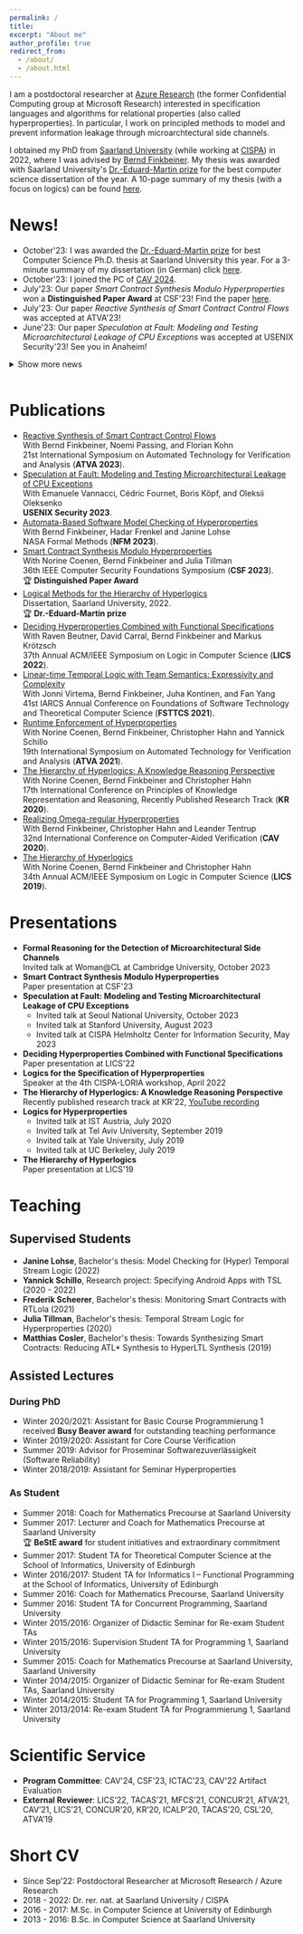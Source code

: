 ```yaml
---
permalink: /
title: 
excerpt: "About me"
author_profile: true
redirect_from: 
  - /about/
  - /about.html
---
```


I am a postdoctoral researcher at [Azure Research](https://www.microsoft.com/en-us/research/group/azure-research/) (the former Confidential Computing group at Microsoft Research) interested in specification languages and algorithms for relational properties (also called hyperproperties). In particular, I work on principled methods to model and prevent information leakage through microarchtectural side channels.

I obtained my PhD from [Saarland University](https://saarland-informatics-campus.de) (while working at [CISPA](https://cispa.de/en)) in 2022, where I was advised by [Bernd Finkbeiner](https://www.react.uni-saarland.de/people/finkbeiner.html). My thesis was awarded with Saarland University's [Dr.-Eduard-Martin prize](https://www.uni-saarland.de/aktuell/eduard-martin-preise-2023-27582.html) for the best computer science dissertation of the year. A 10-page summary of my thesis (with a focus on logics) can be found [here](http://janahofmann.github.io/files/summary_dissertation.pdf).


# News!

* October'23: I was awarded the [Dr.-Eduard-Martin prize](https://www.uni-saarland.de/aktuell/eduard-martin-preise-2023-27582.html) for best Computer Science Ph.D. thesis at Saarland University this year. For a 3-minute summary of my dissertation (in German) click [here](https://cispa.de/en/eduard-martin-prize).
* October'23: I joined the PC of [CAV 2024](http://i-cav.org/2024/call-for-papers/).
* July'23: Our paper *Smart Contract Synthesis Modulo Hyperproperties* won a **Distinguished Paper Award** at CSF'23! Find the paper [here](https://arxiv.org/pdf/2208.07180.pdf).
* July'23: Our paper *Reactive Synthesis of Smart Contract Control Flows* was accepted at ATVA'23!
* June'23: Our paper *Speculation at Fault: Modeling and Testing Microarchitectural Leakage of CPU Exceptions* was accepted at USENIX Security'23! See you in Anaheim!

<details>
<summary>Show more news</summary>
  <ul>
    <li> May'23: I joined the PC of <a href=https://csf2024.ieee-security.org/index.html">CSF 2024</a>.</li>
    <li> March'23: Our paper <i>Automata-Based Software Model Checking of Hyperproperties</i> has been accepted at NFM'23. This work builds on Janine Lohse's Bachelor's thesis supervised by Hadar Frenkel and myself. </li>
    <li> Feb'23: I joined the PC of <a href="https://ictac2023.compsust.utec.edu.pe">ICTAC 2023</a>.</li>
    <li> Feb'23: My PhD thesis is now available <a href="https://janahofmann.github.io/files/dissertation_jana_hofmann.pdf">here</a>.</li>
    <li> Dec'22: I successfully defended my Ph.D. thesis!</li>
    <li> Sep'22: I joined the <a href="https://www.microsoft.com/en-us/research/group/confidential-computing/">Confidential Computing Group</a> at Microsoft Research.</li>
  </ul>
</details>
<br>

# Publications
* [Reactive Synthesis of Smart Contract Control Flows](https://arxiv.org/pdf/2205.06039.pdf)<br>
  With Bernd Finkbeiner, Noemi Passing, and Florian Kohn<br>
  21st International Symposium on Automated Technology for Verification and Analysis (**ATVA 2023**).
* [Speculation at Fault: Modeling and Testing Microarchitectural Leakage of CPU Exceptions](https://www.usenix.org/system/files/usenixsecurity23-hofmann.pdf)<br>
  With Emanuele Vannacci, Cédric Fournet, Boris Köpf, and Oleksii Oleksenko<br>
  **USENIX Security 2023**.
* [Automata-Based Software Model Checking of Hyperproperties](https://arxiv.org/pdf/2303.14796.pdf)<br>
  With Bernd Finkbeiner, Hadar Frenkel and Janine Lohse<br>
  NASA Formal Methods (**NFM 2023**).
* [Smart Contract Synthesis Modulo Hyperproperties](https://arxiv.org/pdf/2208.07180.pdf)<br>
  With Norine Coenen, Bernd Finkbeiner and Julia Tillman<br>
  36th IEEE Computer Security Foundations Symposium (**CSF 2023**).<br>
  :trophy: **Distinguished Paper Award** 
* [Logical Methods for the Hierarchy of Hyperlogics](http://janahofmann.github.io/files/dissertation_jana_hofmann.pdf)<br>
  Dissertation, Saarland University, 2022.<br>
  :trophy: **Dr.-Eduard-Martin prize**
* [Deciding Hyperproperties Combined with Functional Specifications](https://arxiv.org/pdf/2205.15138.pdf)<br>
  With Raven Beutner, David Carral, Bernd Finkbeiner and Markus Krötzsch<br>
  37th Annual ACM/IEEE Symposium on Logic in Computer Science (**LICS 2022**).
* [Linear-time Temporal Logic with Team Semantics: Expressivity and Complexity](https://arxiv.org/pdf/2010.03311.pdf)<br>
  With Jonni Virtema, Bernd Finkbeiner, Juha Kontinen, and Fan Yang<br>
  41st IARCS Annual Conference on Foundations of Software Technology and Theoretical Computer Science (**FSTTCS 2021**).
* [Runtime Enforcement of Hyperproperties](https://arxiv.org/pdf/2203.04146.pdf)<br>
  With Norine Coenen, Bernd Finkbeiner, Christopher Hahn and Yannick Schillo<br>
  19th International Symposium on Automated Technology for Verification and Analysis (**ATVA 2021**).
* [The Hierarchy of Hyperlogics: A Knowledge Reasoning Perspective](https://www.react.uni-saarland.de/publications/CFHH20.pdf)<br>
  With Norine Coenen, Bernd Finkbeiner and Christopher Hahn<br>
  17th International Conference on Principles of Knowledge Representation and Reasoning, Recently Published Research Track (**KR 2020**).
* [Realizing Omega-regular Hyperproperties](https://arxiv.org/pdf/2101.07161.pdf)<br>
  With Bernd Finkbeiner, Christopher Hahn and Leander Tentrup<br>
  32nd International Conference on Computer-Aided Verification (**CAV 2020**).
* [The Hierarchy of Hyperlogics](https://arxiv.org/pdf/2005.05934.pdf)<br>
  With Norine Coenen, Bernd Finkbeiner and Christopher Hahn<br>
  34th Annual ACM/IEEE Symposium on Logic in Computer Science (**LICS 2019**).

# Presentations

* **Formal Reasoning for the Detection of Microarchitectural Side Channels**<br>
  Invited talk at Woman@CL at Cambridge University, October 2023  
* **Smart Contract Synthesis Modulo Hyperproperties**<br>
  Paper presentation at CSF'23
* **Speculation at Fault: Modeling and Testing Microarchitectural Leakage of CPU Exceptions**<br>
  * Invited talk at Seoul National University, October 2023
  * Invited talk at Stanford University, August 2023
  * Invited talk at CISPA Helmholtz Center for Information Security, May 2023
* **Deciding Hyperproperties Combined with Functional Specifications**<br>
  Paper presentation at LICS'22
* **Logics for the Specification of Hyperproperties**<br>
  Speaker at the 4th CISPA-LORIA workshop, April 2022
* **The Hierarchy of Hyperlogics: A Knowledge Reasoning Perspective**<br>
  Recently published research track at KR'22, [YouTube recording](https://www.youtube.com/watch?v=6RvgBaWC374)  
* **Logics for Hyperproperties**<br>
  * Invited talk at IST Austria, July 2020
  * Invited talk at Tel Aviv University, September 2019
  * Invited talk at Yale University, July 2019
  * Invited talk at UC Berkeley, July 2019  
* **The Hierarchy of Hyperlogics**<br>
  Paper presentation at LICS'19


# Teaching
## Supervised Students
* **Janine Lohse**, Bachelor's thesis: Model Checking for (Hyper) Temporal Stream Logic (2022)
* **Yannick Schillo**, Research project: Specifying Android Apps with TSL (2020 - 2022)
* **Frederik Scheerer**, Bachelor's thesis: Monitoring Smart Contracts with RTLola (2021)
* **Julia Tillman**, Bachelor's thesis: Temporal Stream Logic for Hyperproperties (2020)
* **Matthias Cosler**, Bachelor's thesis: Towards Synthesizing Smart Contracts: Reducing ATL* Synthesis to HyperLTL Synthesis (2019)

## Assisted Lectures
### During PhD
* Winter 2020/2021:	Assistant for Basic Course Programmierung 1<br>
  received **Busy Beaver award** for outstanding teaching performance
* Winter 2019/2020:	Assistant for Core Course Verification
* Summer 2019: Advisor for Proseminar Softwarezuverlässigkeit (Software Reliability)
* Winter 2018/2019:	Assistant for Seminar Hyperproperties

### As Student
* Summer 2018: Coach for Mathematics Precourse at Saarland University
* Summer 2017:	Lecturer and Coach for Mathematics Precourse at Saarland University<br>
  :trophy: **BeStE award** for student initiatives and extraordinary commitment
* Summer 2017:	Student TA for Theoretical Computer Science at the School of Informatics, University of Edinburgh
* Winter 2016/2017:	Student TA for Informatics I – Functional Programming at the School of Informatics, University of Edinburgh
* Summer 2016: Coach for Mathematics Precourse, Saarland University
* Summer 2016: Student TA for Concurrent Programming, Saarland University
* Winter 2015/2016:	Organizer of Didactic Seminar for Re-exam Student TAs
* Winter 2015/2016:	Supervision Student TA for Programming 1, Saarland University
* Summer 2015: Coach for Mathematics Precourse at Saarland University, Saarland University
* Winter 2014/2015:	Organizer of Didactic Seminar for Re-exam Student TAs, Saarland University
* Winter 2014/2015:	Student TA for Programming 1, Saarland University
* Winter 2013/2014:	Re-exam Student TA for Programmierung 1, Saarland University

# Scientific Service
* **Program Committee**: CAV'24, CSF'23, ICTAC'23, CAV'22 Artifact Evaluation
* **External Reviewer**: LICS’22, TACAS’21, MFCS’21, CONCUR’21, ATVA’21, CAV’21, LICS’21, CONCUR’20, KR’20, ICALP’20, TACAS’20, CSL’20, ATVA’19

# Short CV
* Since Sep'22: Postdoctoral Researcher at Microsoft Research / Azure Research
* 2018 - 2022: Dr. rer. nat. at Saarland University / CISPA
* 2016 - 2017: M.Sc. in Computer Science at University of Edinburgh
* 2013 - 2016: B.Sc. in Computer Science at Saarland University 
